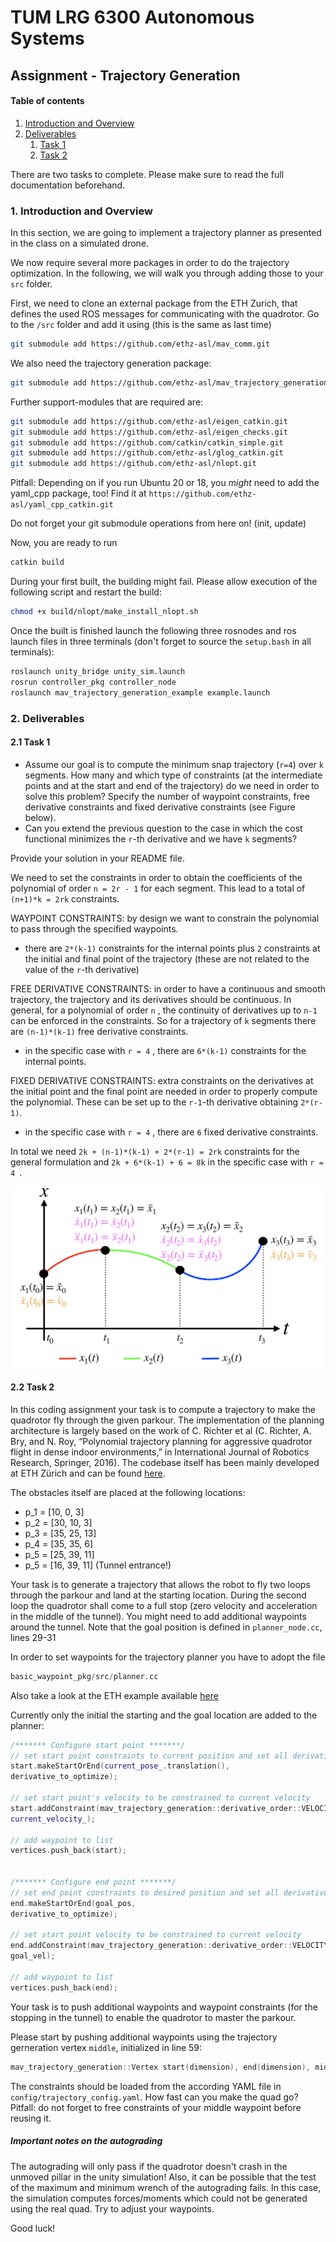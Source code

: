 # TUM LRG 6300 Autonomous Systems

## Assignment - Trajectory Generation

#### Table of contents
1. [Introduction and Overview](#intro)
2. [Deliverables](#deliverables)
   1. [Task 1](#task1)
   2. [Task 2](#task2)
   
There are two tasks to complete. Please make sure to read the full documentation beforehand.

### 1. Introduction and Overview <a name="intro"></a>
In this section, we are going to implement a trajectory planner as presented in the class on a simulated drone.

We now require several more packages in order to do the trajectory optimization. 
In the following, we will walk you through adding those to your `src` folder. 

First, we need to clone an external package from the ETH Zurich, that defines the used ROS messages 
for communicating with the quadrotor. Go to the `/src` folder and add it using (this is the same as last time)
```bash
git submodule add https://github.com/ethz-asl/mav_comm.git
```

We also need the trajectory generation package:
```bash
git submodule add https://github.com/ethz-asl/mav_trajectory_generation.git
```

Further support-modules that are required are:
```bash
git submodule add https://github.com/ethz-asl/eigen_catkin.git
git submodule add https://github.com/ethz-asl/eigen_checks.git
git submodule add https://github.com/catkin/catkin_simple.git
git submodule add https://github.com/ethz-asl/glog_catkin.git
git submodule add https://github.com/ethz-asl/nlopt.git
```

Pitfall: Depending on if you run Ubuntu 20 or 18, you *might* need to add the yaml_cpp package, too! 
Find it at `https://github.com/ethz-asl/yaml_cpp_catkin.git`

Do not forget your git submodule operations from here on! (init, update)

Now, you are ready to run 
```bash
catkin build
```

During your first built, the building might fail. 
Please allow execution of the following script and restart the build:
```bash
chmod +x build/nlopt/make_install_nlopt.sh
```

Once the built is finished launch the following three rosnodes and ros launch files in three terminals 
(don't forget to source the `setup.bash` in all terminals):

```bash
roslaunch unity_bridge unity_sim.launch
rosrun controller_pkg controller_node
roslaunch mav_trajectory_generation_example example.launch
```


### 2. Deliverables <a name="deliverables"></a>

#### 2.1 Task 1 <a name="task1"></a>

- Assume our goal is to compute the minimum snap trajectory (`r=4`) over `k` segments. 
How many and which type of constraints (at the intermediate points and at the start and end of the trajectory) do we 
need in order to solve this problem? Specify the number of waypoint constraints, 
free derivative constraints and fixed derivative constraints (see Figure below).
- Can you extend the previous question to the case in which the cost functional minimizes the `r`-th derivative and we 
have `k` segments?

Provide your solution in your README file. 

We need to set the constraints in order to obtain the coefficients of the polynomial of order `n = 2r - 1` for each segment. This lead to a total of `(n+1)*k = 2rk` constraints.

WAYPOINT CONSTRAINTS:
by design we want to constrain the polynomial to pass through the specified waypoints.

- there are `2*(k-1)` constraints for the internal points plus `2` constraints at the initial and final point of the trajectory (these are not related to the value of the `r`-th derivative)

FREE DERIVATIVE CONSTRAINTS:
in order to have a continuous and smooth trajectory, the trajectory and its derivatives should be continuous. In general, for a polynomial of order `n` , the continuity of derivatives up to `n-1` can be enforced in the constraints. So for a trajectory of `k` segments there are `(n-1)*(k-1)` free derivative constraints.

- in the specific case with `r = 4` , there are `6*(k-1)` constraints for the internal points. 

FIXED DERIVATIVE CONSTRAINTS:
extra constraints on the derivatives at the initial point and the final point are needed in order to properly compute the polynomial. These can be set up to the `r-1`-th derivative obtaining `2*(r-1)`.

- in the specific case with `r = 4` , there are `6` fixed derivative constraints.

In total we need `2k + (n-1)*(k-1) + 2*(r-1) = 2rk` constraints for the general formulation and  `2k + 6*(k-1) + 6 = 8k` in the specific case with  `r = 4 `.

![Trajectory Optimization](figures/trajOpt.png "Trajectory Optimization")

#### 2.2 Task 2  <a name="task2"></a>
In this coding assignment your task is to compute a trajectory to make the quadrotor fly through the given parkour. 
The implementation of the planning architecture is largely based on the work of 
C. Richter et al (C. Richter, A. Bry, and N. Roy, “Polynomial trajectory planning for aggressive quadrotor flight 
in dense indoor environments,” in International Journal of Robotics Research, Springer, 2016). 
The codebase itself has been mainly developed at ETH Zürich and can be found 
[here](https://github.com/ethz-asl/mav_trajectory_generation).

The obstacles itself are placed at the following locations:


- p_1 = [10, 0, 3]
- p_2 = [30, 10, 3]
- p_3 = [35, 25, 13]
- p_4 = [35, 35, 6]
- p_5 = [25, 39, 11]
- p_5 = [16, 39, 11] (Tunnel entrance!)

Your task is to generate a trajectory that allows the robot to fly two loops through the parkour and land at the starting location. 
During the second loop the quadrotor shall come to a full stop (zero velocity and acceleration in the middle of the tunnel).
You might need to add additional waypoints around the tunnel. 
Note that the goal position is defined in `planner_node.cc`, lines 29-31

In order to set waypoints for the trajectory planner you have to adopt the file

```cpp
basic_waypoint_pkg/src/planner.cc
```

Also take a look at the ETH example available [here](https://github.com/ethz-asl/mav_trajectory_generation/tree/master/mav_trajectory_generation_example/src)

Currently only the initial the starting and the goal location are added to the planner:

```cpp
/******* Configure start point *******/
// set start point constraints to current position and set all derivatives to zero
start.makeStartOrEnd(current_pose_.translation(),
derivative_to_optimize);

// set start point's velocity to be constrained to current velocity
start.addConstraint(mav_trajectory_generation::derivative_order::VELOCITY,
current_velocity_);

// add waypoint to list
vertices.push_back(start);


/******* Configure end point *******/
// set end point constraints to desired position and set all derivatives to zero
end.makeStartOrEnd(goal_pos,
derivative_to_optimize);

// set start point velocity to be constrained to current velocity
end.addConstraint(mav_trajectory_generation::derivative_order::VELOCITY,
goal_vel);

// add waypoint to list
vertices.push_back(end);
```
Your task is to push additional waypoints and waypoint constraints (for the stopping in the tunnel) to enable the quadrotor to master the parkour.

Please start by pushing additional waypoints using the trajectory gerneration vertex `middle`, initialized in line 59:

```cpp
mav_trajectory_generation::Vertex start(dimension), end(dimension), middle(dimension) ;
```

The constraints should be loaded from the according YAML file in `config/trajectory_config.yaml`. 
How fast can you make the quad go?
Pitfall: do not forget to free constraints of your middle waypoint before reusing it.
##### Important notes on the autograding
The autograding will only pass if the quadrotor doesn't crash in the unmoved pillar in the unity simulation! Also, it can be possible that the test of the maximum and minimum wrench of the autograding fails. In this case, the simulation computes forces/moments which could not be generated using the real quad. Try to adjust your waypoints.

Good luck!

